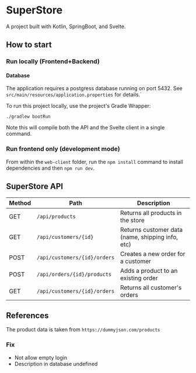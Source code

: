 # SuperStore

A project built with Kotlin, SpringBoot, and Svelte.

## How to start

### Run locally (Frontend+Backend)

#### Database
The application requires a postgress database running on port 5432. See `src/main/resources/application.properties` for 
details.`

To run this project locally, use the project's Gradle Wrapper:

```
./gradlew bootRun
```

Note this will compile both the API and the Svelte client in a single command.

### Run frontend only (development mode)

From within the `web-client` folder, run the `npm install` command to install dependencies and then `npm run dev`.

## SuperStore API

| Method | Path                         | Description                                      |
|--------|------------------------------|--------------------------------------------------|
| GET    | `/api/products`              | Returns all products in the store                |
| GET    | `/api/customers/{id}`        | Returns customer data (name, shipping info, etc) |
| POST   | `/api/customers/{id}/orders` | Creates a new order for a customer               |
| POST   | `/api/orders/{id}/products`  | Adds a product to an existing order              |
| GET    | `/api/customers/{id}/orders` | Returns all customer's orders                    |

## References

The product data is taken from `https://dummyjson.com/products`

### Fix

- Not allow empty login
- Description in database undefined
